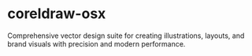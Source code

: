 # coreldraw-osx
Comprehensive vector design suite for creating illustrations, layouts, and brand visuals with precision and modern performance.  
